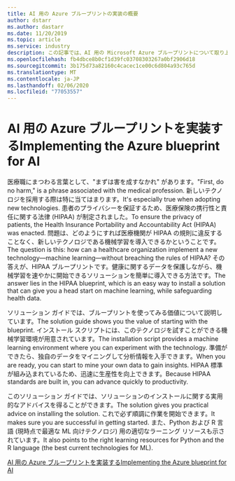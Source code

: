 ```yaml
---
title: AI 用の Azure ブループリントの実装の概要
author: dstarr
ms.author: dastarr
ms.date: 11/20/2019
ms.topic: article
ms.service: industry
description: この記事では、AI 用の Microsoft Azure ブループリントについて取り上げます。
ms.openlocfilehash: fb4dbce8b0cf1d39fc03708303267a0bf2906d18
ms.sourcegitcommit: 3b175d73a82160c4cacec1ce00c6d804a93c765d
ms.translationtype: MT
ms.contentlocale: ja-JP
ms.lasthandoff: 02/06/2020
ms.locfileid: "77053557"
---
```

# <a name="implementing-the-azure-blueprint-for-ai"></a><span data-ttu-id="edbfa-103">AI 用の Azure ブループリントを実装する</span><span class="sxs-lookup"><span data-stu-id="edbfa-103">Implementing the Azure blueprint for AI</span></span>

<span data-ttu-id="edbfa-104">医療職にまつわる言葉として、"まずは害を成すなかれ" があります。</span><span class="sxs-lookup"><span data-stu-id="edbfa-104">"First, do no harm," is a phrase associated with the medical profession.</span></span> <span data-ttu-id="edbfa-105">新しいテクノロジを採用する際は特に当てはまります。</span><span class="sxs-lookup"><span data-stu-id="edbfa-105">It's especially true when adopting new technologies.</span></span> <span data-ttu-id="edbfa-106">患者のプライバシーを保証するため、医療保険の携行性と責任に関する法律 (HIPAA) が制定されました。</span><span class="sxs-lookup"><span data-stu-id="edbfa-106">To ensure the privacy of patients, the Health Insurance Portability and Accountability Act (HIPAA) was enacted.</span></span> <span data-ttu-id="edbfa-107">問題は、どのようにすれば医療機関が HIPAA の規則に違反することなく、新しいテクノロジである機械学習を導入できるかということです。</span><span class="sxs-lookup"><span data-stu-id="edbfa-107">The question is this: how can a healthcare organization implement a new technology—machine learning—without breaching the rules of HIPAA?</span></span> <span data-ttu-id="edbfa-108">その答えが、HIPAA ブループリントです。健康に関するデータを保護しながら、機械学習を速やかに開始できるソリューションを簡単に導入できる方法です。</span><span class="sxs-lookup"><span data-stu-id="edbfa-108">The answer lies in the HIPAA blueprint, which is an easy way to install a solution that can give you a head start on machine learning, while safeguarding health data.</span></span>

<span data-ttu-id="edbfa-109">ソリューション ガイドでは、ブループリントを使ってみる価値について説明しています。</span><span class="sxs-lookup"><span data-stu-id="edbfa-109">The solution guide shows you the value of starting with the blueprint.</span></span> <span data-ttu-id="edbfa-110">インストール スクリプトには、このテクノロジを試すことができる機械学習環境が用意されています。</span><span class="sxs-lookup"><span data-stu-id="edbfa-110">The installation script provides a machine learning environment where you can experiment with the technology.</span></span> <span data-ttu-id="edbfa-111">準備ができたら、独自のデータをマイニングして分析情報を入手できます。</span><span class="sxs-lookup"><span data-stu-id="edbfa-111">When you are ready, you can start to mine your own data to gain insights.</span></span> <span data-ttu-id="edbfa-112">HIPAA 標準が組み込まれているため、迅速に生産性を向上できます。</span><span class="sxs-lookup"><span data-stu-id="edbfa-112">Because HIPAA standards are built in, you can advance quickly to productivity.</span></span>

<span data-ttu-id="edbfa-113">このソリューション ガイドでは、ソリューションのインストールに関する実用的なアドバイスを得ることができます。</span><span class="sxs-lookup"><span data-stu-id="edbfa-113">The solution gives you practical advice on installing the solution.</span></span> <span data-ttu-id="edbfa-114">これで必ず順調に作業を開始できます。</span><span class="sxs-lookup"><span data-stu-id="edbfa-114">It makes sure you are successful in getting started.</span></span> <span data-ttu-id="edbfa-115">また、Python および R 言語 (現時点で最適な ML 向けテクノロジ) 用の適切なラーニング リソースも示されています。</span><span class="sxs-lookup"><span data-stu-id="edbfa-115">It also points to the right learning resources for Python and the R language (the best current technologies for ML).</span></span>

[<span data-ttu-id="edbfa-116">AI 用の Azure ブループリントを実装する</span><span class="sxs-lookup"><span data-stu-id="edbfa-116">Implementing the Azure blueprint for AI</span></span>](/azure/industry/health/sg-healthcare-ai-blueprint?WT.mc_id=health-docs-dastarr)
